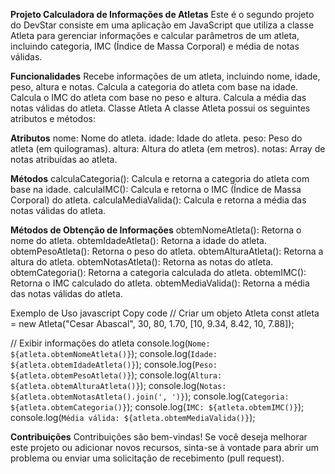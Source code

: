 **Projeto Calculadora de Informações de Atletas**
Este é o segundo projeto do DevStar consiste em uma aplicação em JavaScript que utiliza a classe Atleta para gerenciar informações e calcular parâmetros de um atleta, incluindo categoria, IMC (Índice de Massa Corporal) e média de notas válidas.

**Funcionalidades**
Recebe informações de um atleta, incluindo nome, idade, peso, altura e notas.
Calcula a categoria do atleta com base na idade.
Calcula o IMC do atleta com base no peso e altura.
Calcula a média das notas válidas do atleta.
Classe Atleta
A classe Atleta possui os seguintes atributos e métodos:

**Atributos**
nome: Nome do atleta.
idade: Idade do atleta.
peso: Peso do atleta (em quilogramas).
altura: Altura do atleta (em metros).
notas: Array de notas atribuídas ao atleta.

**Métodos**
calculaCategoria(): Calcula e retorna a categoria do atleta com base na idade.
calculaIMC(): Calcula e retorna o IMC (Índice de Massa Corporal) do atleta.
calculaMediaValida(): Calcula e retorna a média das notas válidas do atleta.

**Métodos de Obtenção de Informações**
obtemNomeAtleta(): Retorna o nome do atleta.
obtemIdadeAtleta(): Retorna a idade do atleta.
obtemPesoAtleta(): Retorna o peso do atleta.
obtemAlturaAtleta(): Retorna a altura do atleta.
obtemNotasAtleta(): Retorna as notas do atleta.
obtemCategoria(): Retorna a categoria calculada do atleta.
obtemIMC(): Retorna o IMC calculado do atleta.
obtemMediaValida(): Retorna a média das notas válidas do atleta.

Exemplo de Uso
javascript
Copy code
// Criar um objeto Atleta
const atleta = new Atleta("Cesar Abascal", 30, 80, 1.70, [10, 9.34, 8.42, 10, 7.88]);

// Exibir informações do atleta
console.log(`Nome: ${atleta.obtemNomeAtleta()}`);
console.log(`Idade: ${atleta.obtemIdadeAtleta()}`);
console.log(`Peso: ${atleta.obtemPesoAtleta()}`);
console.log(`Altura: ${atleta.obtemAlturaAtleta()}`);
console.log(`Notas: ${atleta.obtemNotasAtleta().join(', ')}`);
console.log(`Categoria: ${atleta.obtemCategoria()}`);
console.log(`IMC: ${atleta.obtemIMC()}`);
console.log(`Média válida: ${atleta.obtemMediaValida()}`);

**Contribuições**
Contribuições são bem-vindas! Se você deseja melhorar este projeto ou adicionar novos recursos, sinta-se à vontade para abrir um problema ou enviar uma solicitação de recebimento (pull request).